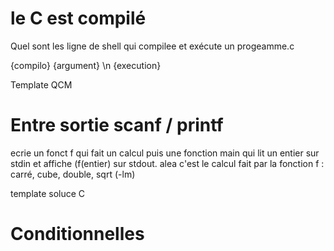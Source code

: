 
# le C est compilé 

Quel sont les ligne de shell qui compilee et exécute un progeamme.c 

{compilo} {argument} \n {execution}

Template QCM 


# Entre sortie scanf / printf 

ecrie un fonct f qui fait un calcul 
puis une fonction main qui lit un entier sur stdin et affiche (f(entier) sur stdout. 
alea c'est le calcul fait par la fonction f : carré, cube, double, sqrt (-lm) 

template soluce C 


# Conditionnelles 
